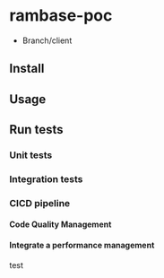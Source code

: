 # rambase-poc

- Branch/client

## Install

## Usage

## Run tests

### Unit tests

### Integration tests

### CICD pipeline

#### Code Quality Management

#### Integrate a performance management

test

